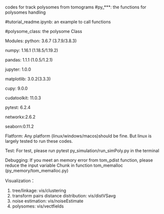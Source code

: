 codes for track polysomes from tomograms
#py_***: the functions for polysomes handling

#tutorial_readme.ipynb: an example to call functions

#polysome_class: the polysome Class

Modules:
python: 3.6.7 (3.7.9/3.8.3)

numpy: 1.16.1 (1.18.5/1.19.2)

pandas: 1.1.1 (1.0.5/1.2.1)

jupyter: 1.0.0

matplotlib: 3.0.2(3.3.3)

cupy: 9.0.0

cudatoolkit: 11.0.3 

pytest: 6.2.4

networkx:2.6.2

seaborn:0.11.2



Flatform:
Any platform (linux/windows/macos)should be fine. But linux is largely tested to run these codes.

Test:
For test, please run pytest py_simulation/run_simPoly.py in the terminal 

Debugging:
If you meet an memory error from tom_pdist function, please reduce the input variable Chunk in function tom_memalloc (py_memory/tom_memalloc.py)

Visualization：
1. tree/linkage:  vis/clustering
2. transform pairs distance distribution: vis/distVSavg
3. noise estimation: vis/noiseEstimate
4. polysomes: vis/vectfields

